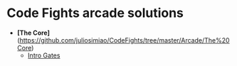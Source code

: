 # Code Fights arcade solutions

* **[The Core]**(https://github.com/juliosimiao/CodeFights/tree/master/Arcade/The%20Core)
  * [Intro Gates](https://github.com/juliosimiao/CodeFights/tree/master/Arcade/The%20Core/Intro%20Gates)
